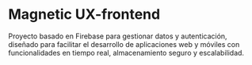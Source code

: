 # Magnetic UX-frontend
Proyecto basado en Firebase para gestionar datos y autenticación, diseñado para facilitar el desarrollo de aplicaciones web y móviles con funcionalidades en tiempo real, almacenamiento seguro y escalabilidad.
